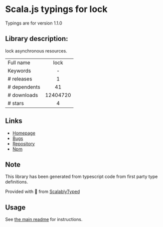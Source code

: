
# Scala.js typings for lock

Typings are for version 1.1.0

## Library description:
lock asynchronous resources.

|                    |                 |
| ------------------ | :-------------: |
| Full name          | lock |
| Keywords           | - |
| # releases         | 1 |
| # dependents       | 41 |
| # downloads        | 12404720 |
| # stars            | 4 |

## Links
- [Homepage](https://github.com/dominictarr/lock)
- [Bugs](https://github.com/dominictarr/lock/issues)
- [Repository](https://github.com/dominictarr/lock)
- [Npm](https://www.npmjs.com/package/lock)
    


## Note
This library has been generated from typescript code from first party type definitions.

Provided with :purple_heart: from [ScalablyTyped](https://github.com/oyvindberg/ScalablyTyped)

## Usage
See [the main readme](../../readme.md) for instructions.


